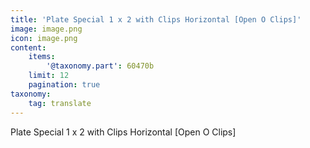 ```yaml
---
title: 'Plate Special 1 x 2 with Clips Horizontal [Open O Clips]'
image: image.png
icon: image.png
content:
    items:
        '@taxonomy.part': 60470b
    limit: 12
    pagination: true
taxonomy:
    tag: translate
---
```


Plate Special 1 x 2 with Clips Horizontal [Open O Clips]
